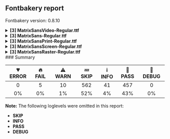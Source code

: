 ## Fontbakery report

Fontbakery version: 0.8.10

<details><summary><b>[3] MatrixSansVideo-Regular.ttf</b></summary><div><details><summary>🔥 <b>FAIL:</b> Version format is correct in 'name' table? (<a href="https://font-bakery.readthedocs.io/en/stable/fontbakery/profiles/googlefonts.html#com.google.fonts/check/name/version_format">com.google.fonts/check/name/version_format</a>)</summary><div>


* 🔥 **FAIL** The NameID.VERSION_STRING (nameID=5) value must follow the pattern "Version X.Y" with X.Y greater than or equal to 1.000. Current version string is: "Version 0.301" [code: bad-version-strings]
</div></details><details><summary>⚠ <b>WARN:</b> Checking OS/2 achVendID. (<a href="https://font-bakery.readthedocs.io/en/stable/fontbakery/profiles/googlefonts.html#com.google.fonts/check/vendor_id">com.google.fonts/check/vendor_id</a>)</summary><div>


* ⚠ **WARN** OS/2 VendorID is 'PfEd', a font editor default. If you registered it recently, then it's safe to ignore this warning message. Otherwise, you should set it to your own unique 4 character code, and register it with Microsoft at https://www.microsoft.com/typography/links/vendorlist.aspx
 [code: bad]
</div></details><details><summary>⚠ <b>WARN:</b> Check if each glyph has the recommended amount of contours. (<a href="https://font-bakery.readthedocs.io/en/stable/fontbakery/profiles/universal.html#com.google.fonts/check/contour_count">com.google.fonts/check/contour_count</a>)</summary><div>


* ⚠ **WARN** This font has a 'Soft Hyphen' character (codepoint 0x00AD) which is supposed to be zero-width and invisible, and is used to mark a hyphenation possibility within a word in the absence of or overriding dictionary hyphenation. It is mostly an obsolete mechanism now, and the character is only included in fonts for legacy codepage coverage. [code: softhyphen]
* ⚠ **WARN** This check inspects the glyph outlines and detects the total number of contours in each of them. The expected values are infered from the typical ammounts of contours observed in a large collection of reference font families. The divergences listed below may simply indicate a significantly different design on some of your glyphs. On the other hand, some of these may flag actual bugs in the font such as glyphs mapped to an incorrect codepoint. Please consider reviewing the design and codepoint assignment of these to make sure they are correct.

The following glyphs do not have the recommended number of contours:

	- Glyph name: percent	Contours detected: 3	Expected: 5

	- Glyph name: uni00AD	Contours detected: 1	Expected: 0

	- Glyph name: registered	Contours detected: 5	Expected: 3 or 4

	- Glyph name: onehalf	Contours detected: 2	Expected: 3

	- Glyph name: aring	Contours detected: 3	Expected: 4

	- Glyph name: uni0122	Contours detected: 1	Expected: 2

	- Glyph name: uni013B	Contours detected: 1	Expected: 2

	- Glyph name: uni013C	Contours detected: 1	Expected: 2

	- Glyph name: uogonek	Contours detected: 3	Expected: 1

	- Glyph name: uni0218	Contours detected: 1	Expected: 2 

	- And 20 more.

Use -F or --full-lists to disable shortening of long lists.
 [code: contour-count]
</div></details><br></div></details><details><summary><b>[3] MatrixSans-Regular.ttf</b></summary><div><details><summary>🔥 <b>FAIL:</b> Version format is correct in 'name' table? (<a href="https://font-bakery.readthedocs.io/en/stable/fontbakery/profiles/googlefonts.html#com.google.fonts/check/name/version_format">com.google.fonts/check/name/version_format</a>)</summary><div>


* 🔥 **FAIL** The NameID.VERSION_STRING (nameID=5) value must follow the pattern "Version X.Y" with X.Y greater than or equal to 1.000. Current version string is: "Version 0.301" [code: bad-version-strings]
</div></details><details><summary>⚠ <b>WARN:</b> Checking OS/2 achVendID. (<a href="https://font-bakery.readthedocs.io/en/stable/fontbakery/profiles/googlefonts.html#com.google.fonts/check/vendor_id">com.google.fonts/check/vendor_id</a>)</summary><div>


* ⚠ **WARN** OS/2 VendorID is 'PfEd', a font editor default. If you registered it recently, then it's safe to ignore this warning message. Otherwise, you should set it to your own unique 4 character code, and register it with Microsoft at https://www.microsoft.com/typography/links/vendorlist.aspx
 [code: bad]
</div></details><details><summary>⚠ <b>WARN:</b> Check if each glyph has the recommended amount of contours. (<a href="https://font-bakery.readthedocs.io/en/stable/fontbakery/profiles/universal.html#com.google.fonts/check/contour_count">com.google.fonts/check/contour_count</a>)</summary><div>


* ⚠ **WARN** This font has a 'Soft Hyphen' character (codepoint 0x00AD) which is supposed to be zero-width and invisible, and is used to mark a hyphenation possibility within a word in the absence of or overriding dictionary hyphenation. It is mostly an obsolete mechanism now, and the character is only included in fonts for legacy codepage coverage. [code: softhyphen]
* ⚠ **WARN** This check inspects the glyph outlines and detects the total number of contours in each of them. The expected values are infered from the typical ammounts of contours observed in a large collection of reference font families. The divergences listed below may simply indicate a significantly different design on some of your glyphs. On the other hand, some of these may flag actual bugs in the font such as glyphs mapped to an incorrect codepoint. Please consider reviewing the design and codepoint assignment of these to make sure they are correct.

The following glyphs do not have the recommended number of contours:

	- Glyph name: percent	Contours detected: 3	Expected: 5

	- Glyph name: uni00AD	Contours detected: 1	Expected: 0

	- Glyph name: registered	Contours detected: 5	Expected: 3 or 4

	- Glyph name: onehalf	Contours detected: 2	Expected: 3

	- Glyph name: aring	Contours detected: 3	Expected: 4

	- Glyph name: uni0122	Contours detected: 1	Expected: 2

	- Glyph name: uni013B	Contours detected: 1	Expected: 2

	- Glyph name: uni013C	Contours detected: 1	Expected: 2

	- Glyph name: uogonek	Contours detected: 2	Expected: 1

	- Glyph name: uni0218	Contours detected: 1	Expected: 2 

	- And 20 more.

Use -F or --full-lists to disable shortening of long lists.
 [code: contour-count]
</div></details><br></div></details><details><summary><b>[3] MatrixSansPrint-Regular.ttf</b></summary><div><details><summary>🔥 <b>FAIL:</b> Version format is correct in 'name' table? (<a href="https://font-bakery.readthedocs.io/en/stable/fontbakery/profiles/googlefonts.html#com.google.fonts/check/name/version_format">com.google.fonts/check/name/version_format</a>)</summary><div>


* 🔥 **FAIL** The NameID.VERSION_STRING (nameID=5) value must follow the pattern "Version X.Y" with X.Y greater than or equal to 1.000. Current version string is: "Version 0.301" [code: bad-version-strings]
</div></details><details><summary>⚠ <b>WARN:</b> Checking OS/2 achVendID. (<a href="https://font-bakery.readthedocs.io/en/stable/fontbakery/profiles/googlefonts.html#com.google.fonts/check/vendor_id">com.google.fonts/check/vendor_id</a>)</summary><div>


* ⚠ **WARN** OS/2 VendorID is 'PfEd', a font editor default. If you registered it recently, then it's safe to ignore this warning message. Otherwise, you should set it to your own unique 4 character code, and register it with Microsoft at https://www.microsoft.com/typography/links/vendorlist.aspx
 [code: bad]
</div></details><details><summary>⚠ <b>WARN:</b> Check if each glyph has the recommended amount of contours. (<a href="https://font-bakery.readthedocs.io/en/stable/fontbakery/profiles/universal.html#com.google.fonts/check/contour_count">com.google.fonts/check/contour_count</a>)</summary><div>


* ⚠ **WARN** This font has a 'Soft Hyphen' character (codepoint 0x00AD) which is supposed to be zero-width and invisible, and is used to mark a hyphenation possibility within a word in the absence of or overriding dictionary hyphenation. It is mostly an obsolete mechanism now, and the character is only included in fonts for legacy codepage coverage. [code: softhyphen]
* ⚠ **WARN** This check inspects the glyph outlines and detects the total number of contours in each of them. The expected values are infered from the typical ammounts of contours observed in a large collection of reference font families. The divergences listed below may simply indicate a significantly different design on some of your glyphs. On the other hand, some of these may flag actual bugs in the font such as glyphs mapped to an incorrect codepoint. Please consider reviewing the design and codepoint assignment of these to make sure they are correct.

The following glyphs do not have the recommended number of contours:

	- Glyph name: exclam	Contours detected: 6	Expected: 2

	- Glyph name: quotedbl	Contours detected: 6	Expected: 2

	- Glyph name: numbersign	Contours detected: 20	Expected: 2

	- Glyph name: dollar	Contours detected: 17	Expected: 1, 3 or 5

	- Glyph name: percent	Contours detected: 13	Expected: 5

	- Glyph name: ampersand	Contours detected: 14	Expected: 1, 2 or 3

	- Glyph name: quotesingle	Contours detected: 3	Expected: 1

	- Glyph name: parenleft	Contours detected: 7	Expected: 1

	- Glyph name: parenright	Contours detected: 7	Expected: 1

	- Glyph name: asterisk	Contours detected: 11	Expected: 1 or 4 

	- And 715 more.

Use -F or --full-lists to disable shortening of long lists.
 [code: contour-count]
</div></details><br></div></details><details><summary><b>[3] MatrixSansScreen-Regular.ttf</b></summary><div><details><summary>🔥 <b>FAIL:</b> Version format is correct in 'name' table? (<a href="https://font-bakery.readthedocs.io/en/stable/fontbakery/profiles/googlefonts.html#com.google.fonts/check/name/version_format">com.google.fonts/check/name/version_format</a>)</summary><div>


* 🔥 **FAIL** The NameID.VERSION_STRING (nameID=5) value must follow the pattern "Version X.Y" with X.Y greater than or equal to 1.000. Current version string is: "Version 0.301" [code: bad-version-strings]
</div></details><details><summary>⚠ <b>WARN:</b> Checking OS/2 achVendID. (<a href="https://font-bakery.readthedocs.io/en/stable/fontbakery/profiles/googlefonts.html#com.google.fonts/check/vendor_id">com.google.fonts/check/vendor_id</a>)</summary><div>


* ⚠ **WARN** OS/2 VendorID is 'PfEd', a font editor default. If you registered it recently, then it's safe to ignore this warning message. Otherwise, you should set it to your own unique 4 character code, and register it with Microsoft at https://www.microsoft.com/typography/links/vendorlist.aspx
 [code: bad]
</div></details><details><summary>⚠ <b>WARN:</b> Check if each glyph has the recommended amount of contours. (<a href="https://font-bakery.readthedocs.io/en/stable/fontbakery/profiles/universal.html#com.google.fonts/check/contour_count">com.google.fonts/check/contour_count</a>)</summary><div>


* ⚠ **WARN** This font has a 'Soft Hyphen' character (codepoint 0x00AD) which is supposed to be zero-width and invisible, and is used to mark a hyphenation possibility within a word in the absence of or overriding dictionary hyphenation. It is mostly an obsolete mechanism now, and the character is only included in fonts for legacy codepage coverage. [code: softhyphen]
* ⚠ **WARN** This check inspects the glyph outlines and detects the total number of contours in each of them. The expected values are infered from the typical ammounts of contours observed in a large collection of reference font families. The divergences listed below may simply indicate a significantly different design on some of your glyphs. On the other hand, some of these may flag actual bugs in the font such as glyphs mapped to an incorrect codepoint. Please consider reviewing the design and codepoint assignment of these to make sure they are correct.

The following glyphs do not have the recommended number of contours:

	- Glyph name: exclam	Contours detected: 6	Expected: 2

	- Glyph name: quotedbl	Contours detected: 6	Expected: 2

	- Glyph name: numbersign	Contours detected: 20	Expected: 2

	- Glyph name: dollar	Contours detected: 17	Expected: 1, 3 or 5

	- Glyph name: percent	Contours detected: 13	Expected: 5

	- Glyph name: ampersand	Contours detected: 14	Expected: 1, 2 or 3

	- Glyph name: quotesingle	Contours detected: 3	Expected: 1

	- Glyph name: parenleft	Contours detected: 7	Expected: 1

	- Glyph name: parenright	Contours detected: 7	Expected: 1

	- Glyph name: asterisk	Contours detected: 11	Expected: 1 or 4 

	- And 715 more.

Use -F or --full-lists to disable shortening of long lists.
 [code: contour-count]
</div></details><br></div></details><details><summary><b>[3] MatrixSansRaster-Regular.ttf</b></summary><div><details><summary>🔥 <b>FAIL:</b> Version format is correct in 'name' table? (<a href="https://font-bakery.readthedocs.io/en/stable/fontbakery/profiles/googlefonts.html#com.google.fonts/check/name/version_format">com.google.fonts/check/name/version_format</a>)</summary><div>


* 🔥 **FAIL** The NameID.VERSION_STRING (nameID=5) value must follow the pattern "Version X.Y" with X.Y greater than or equal to 1.000. Current version string is: "Version 0.301" [code: bad-version-strings]
</div></details><details><summary>⚠ <b>WARN:</b> Checking OS/2 achVendID. (<a href="https://font-bakery.readthedocs.io/en/stable/fontbakery/profiles/googlefonts.html#com.google.fonts/check/vendor_id">com.google.fonts/check/vendor_id</a>)</summary><div>


* ⚠ **WARN** OS/2 VendorID is 'PfEd', a font editor default. If you registered it recently, then it's safe to ignore this warning message. Otherwise, you should set it to your own unique 4 character code, and register it with Microsoft at https://www.microsoft.com/typography/links/vendorlist.aspx
 [code: bad]
</div></details><details><summary>⚠ <b>WARN:</b> Check if each glyph has the recommended amount of contours. (<a href="https://font-bakery.readthedocs.io/en/stable/fontbakery/profiles/universal.html#com.google.fonts/check/contour_count">com.google.fonts/check/contour_count</a>)</summary><div>


* ⚠ **WARN** This font has a 'Soft Hyphen' character (codepoint 0x00AD) which is supposed to be zero-width and invisible, and is used to mark a hyphenation possibility within a word in the absence of or overriding dictionary hyphenation. It is mostly an obsolete mechanism now, and the character is only included in fonts for legacy codepage coverage. [code: softhyphen]
* ⚠ **WARN** This check inspects the glyph outlines and detects the total number of contours in each of them. The expected values are infered from the typical ammounts of contours observed in a large collection of reference font families. The divergences listed below may simply indicate a significantly different design on some of your glyphs. On the other hand, some of these may flag actual bugs in the font such as glyphs mapped to an incorrect codepoint. Please consider reviewing the design and codepoint assignment of these to make sure they are correct.

The following glyphs do not have the recommended number of contours:

	- Glyph name: exclam	Contours detected: 6	Expected: 2

	- Glyph name: quotedbl	Contours detected: 6	Expected: 2

	- Glyph name: numbersign	Contours detected: 12	Expected: 2

	- Glyph name: dollar	Contours detected: 9	Expected: 1, 3 or 5

	- Glyph name: percent	Contours detected: 9	Expected: 5

	- Glyph name: ampersand	Contours detected: 13	Expected: 1, 2 or 3

	- Glyph name: quotesingle	Contours detected: 3	Expected: 1

	- Glyph name: parenleft	Contours detected: 7	Expected: 1

	- Glyph name: parenright	Contours detected: 7	Expected: 1

	- Glyph name: asterisk	Contours detected: 9	Expected: 1 or 4 

	- And 689 more.

Use -F or --full-lists to disable shortening of long lists.
 [code: contour-count]
</div></details><br></div></details>
### Summary

| 💔 ERROR | 🔥 FAIL | ⚠ WARN | 💤 SKIP | ℹ INFO | 🍞 PASS | 🔎 DEBUG |
|:-----:|:----:|:----:|:----:|:----:|:----:|:----:|
| 0 | 5 | 10 | 562 | 41 | 457 | 0 |
| 0% | 0% | 1% | 52% | 4% | 43% | 0% |

**Note:** The following loglevels were omitted in this report:
* **SKIP**
* **INFO**
* **PASS**
* **DEBUG**
